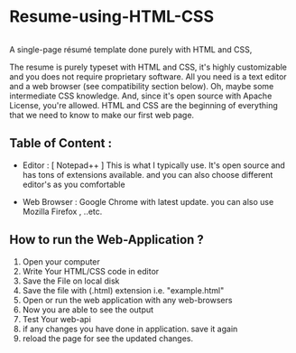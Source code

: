 # Resume-using-HTML-CSS
<div class="center">
<img ![resume_icon](https://user-images.githubusercontent.com/55854146/110363665-d5643380-8068-11eb-8e79-43fc216d7ffb.png)>
</div>

A single-page résumé template done purely with HTML and CSS,


The resume is purely typeset with HTML and CSS, it's highly customizable 
and you does not require proprietary software. All you need is a text editor and a web browser (see compatibility section below). Oh, maybe some intermediate CSS knowledge. And, since it's open source with Apache License, you're allowed.
HTML and CSS are the beginning of everything that we need to know to make our first web page.

## Table of Content :

- Editor :
     [ Notepad++ ] This is what I typically use. It's open source and has tons of extensions available.
     and you can also choose different editor's as you comfortable
     
-  Web Browser :
    Google Chrome with latest update.
    you can also use Mozilla Firefox , ..etc.
 ## How to run the Web-Application ?
  1. Open your computer 
  2. Write Your HTML/CSS code in editor 
  3. Save the File on local disk
  4. Save the file with (.html) extension i.e. "example.html" 
  5. Open or run the web application with any web-browsers
  6. Now you are able to see the output
  7. Test Your web-api
  8. if any changes you have done in application. save it again
  9. reload the page for see the updated changes.
 
